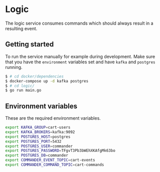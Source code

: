 # Logic

The logic service consumes commands which should always result in a resulting event.

## Getting started

To run the service manually for example during development.
Make sure that you have the `environment` variables set and have `kafka` and `postgres` running.

```bash
$ # cd docker/dependencies
$ docker-compose up -d kafka postgres
$ # cd logic/
$ go run main.go
```

## Environment variables

These are the required environment variables.

```bash
export KAFKA_GROUP=cart-users
export KAFKA_BROKERS=kafka:9092
export POSTGRES_HOST=postgres
export POSTGRES_PORT=5432
export POSTGRES_USER=commander
export POSTGRES_PASSWORD=TFgvT3Pb3bWEhXKAfgMk63bo
export POSTGRES_DB=commander
export COMMANDER_EVENT_TOPIC=cart-events
export COMMANDER_COMMAND_TOPIC=cart-commands
```
